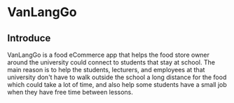 # VanLangGo
## Introduce
VanLangGo is a food eCommerce app that helps the food store owner around the university could connect to students that stay at school. The main reason is to help the students, lecturers, and employees at that university don't have to walk outside the school a long distance for the food which could take a lot of time, and also help some students have a small job when they have free time between lessons.
